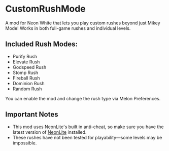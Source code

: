 # CustomRushMode
A mod for Neon White that lets you play custom rushes beyond just Mikey Mode! Works in both full-game rushes and individual levels.

## Included Rush Modes:
- Purify Rush
- Elevate Rush
- Godspeed Rush
- Stomp Rush
- Fireball Rush
- Dominion Rush
- Random Rush

You can enable the mod and change the rush type via Melon Preferences.

## Important Notes
- This mod uses NeonLite's built in anti-cheat, so make sure you have the latest version of [NeonLite](https://github.com/Faustas156/NeonLite) installed.
- These rushes have not been tested for playability—some levels may be impossible.

